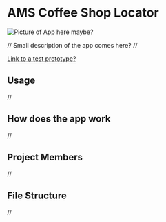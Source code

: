 # AMS Coffee Shop Locator

![Picture of App here maybe?](WIP)

// Small description of the app comes here? //

[Link to a test prototype?](WIP)

## Usage

//

## How does the app work

//

## Project Members

//

## File Structure

//

